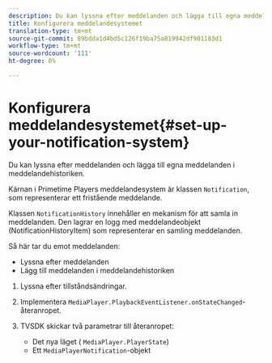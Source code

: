 ```yaml
---
description: Du kan lyssna efter meddelanden och lägga till egna meddelanden i meddelandehistoriken.
title: Konfigurera meddelandesystemet
translation-type: tm+mt
source-git-commit: 89bdda1d4bd5c126f19ba75a819942df901183d1
workflow-type: tm+mt
source-wordcount: '111'
ht-degree: 0%

---
```



# Konfigurera meddelandesystemet{#set-up-your-notification-system}

Du kan lyssna efter meddelanden och lägga till egna meddelanden i meddelandehistoriken.

Kärnan i Primetime Players meddelandesystem är klassen `Notification`, som representerar ett fristående meddelande.

Klassen `NotificationHistory` innehåller en mekanism för att samla in meddelanden. Den lagrar en logg med meddelandeobjekt (NotificationHistoryItem) som representerar en samling meddelanden.

Så här tar du emot meddelanden:

* Lyssna efter meddelanden
* Lägg till meddelanden i meddelandehistoriken

1. Lyssna efter tillståndsändringar.
1. Implementera `MediaPlayer.PlaybackEventListener.onStateChanged`-återanropet.
1. TVSDK skickar två parametrar till återanropet:

   * Det nya läget ( `MediaPlayer.PlayerState`)
   * Ett `MediaPlayerNotification`-objekt

